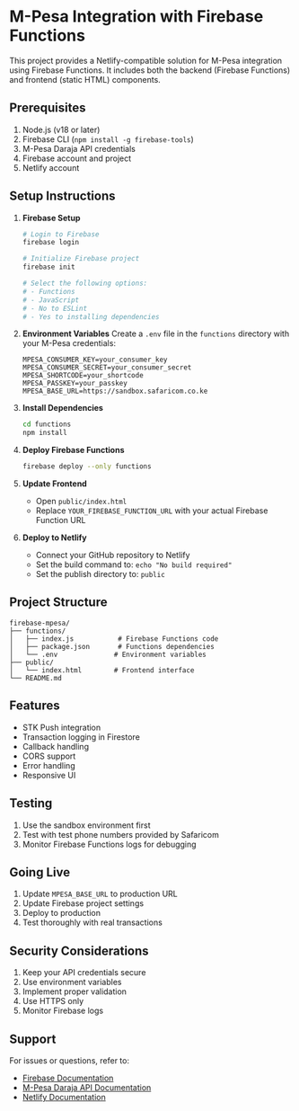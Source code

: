 # M-Pesa Integration with Firebase Functions

This project provides a Netlify-compatible solution for M-Pesa integration using Firebase Functions. It includes both the backend (Firebase Functions) and frontend (static HTML) components.

## Prerequisites

1. Node.js (v18 or later)
2. Firebase CLI (`npm install -g firebase-tools`)
3. M-Pesa Daraja API credentials
4. Firebase account and project
5. Netlify account

## Setup Instructions

1. **Firebase Setup**
   ```bash
   # Login to Firebase
   firebase login

   # Initialize Firebase project
   firebase init

   # Select the following options:
   # - Functions
   # - JavaScript
   # - No to ESLint
   # - Yes to installing dependencies
   ```

2. **Environment Variables**
   Create a `.env` file in the `functions` directory with your M-Pesa credentials:
   ```
   MPESA_CONSUMER_KEY=your_consumer_key
   MPESA_CONSUMER_SECRET=your_consumer_secret
   MPESA_SHORTCODE=your_shortcode
   MPESA_PASSKEY=your_passkey
   MPESA_BASE_URL=https://sandbox.safaricom.co.ke
   ```

3. **Install Dependencies**
   ```bash
   cd functions
   npm install
   ```

4. **Deploy Firebase Functions**
   ```bash
   firebase deploy --only functions
   ```

5. **Update Frontend**
   - Open `public/index.html`
   - Replace `YOUR_FIREBASE_FUNCTION_URL` with your actual Firebase Function URL

6. **Deploy to Netlify**
   - Connect your GitHub repository to Netlify
   - Set the build command to: `echo "No build required"`
   - Set the publish directory to: `public`

## Project Structure

```
firebase-mpesa/
├── functions/
│   ├── index.js           # Firebase Functions code
│   ├── package.json       # Functions dependencies
│   └── .env              # Environment variables
├── public/
│   └── index.html        # Frontend interface
└── README.md
```

## Features

- STK Push integration
- Transaction logging in Firestore
- Callback handling
- CORS support
- Error handling
- Responsive UI

## Testing

1. Use the sandbox environment first
2. Test with test phone numbers provided by Safaricom
3. Monitor Firebase Functions logs for debugging

## Going Live

1. Update `MPESA_BASE_URL` to production URL
2. Update Firebase project settings
3. Deploy to production
4. Test thoroughly with real transactions

## Security Considerations

1. Keep your API credentials secure
2. Use environment variables
3. Implement proper validation
4. Use HTTPS only
5. Monitor Firebase logs

## Support

For issues or questions, refer to:
- [Firebase Documentation](https://firebase.google.com/docs)
- [M-Pesa Daraja API Documentation](https://developer.safaricom.co.ke/docs)
- [Netlify Documentation](https://docs.netlify.com/) 